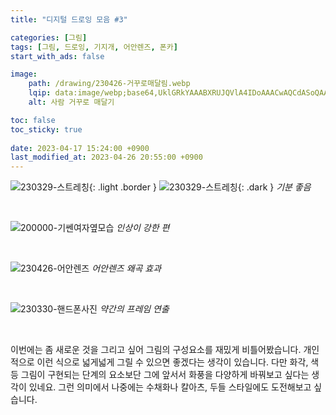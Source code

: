 ```yaml
---
title: "디지털 드로잉 모음 #3"

categories: [그림]
tags: [그림, 드로잉, 기지개, 어안렌즈, 폰카]
start_with_ads: false

image:
    path: /drawing/230426-거꾸로매달림.webp
    lqip: data:image/webp;base64,UklGRkYAAABXRUJQVlA4IDoAAACwAQCdASoQAAgAAgA0JaQAAtz+deMAAP7+fCmBZZn3+/ZORq9T+vedgOywrM/PuK61PMAYYBLZKgAA
    alt: 사람 거꾸로 매달기

toc: false
toc_sticky: true
 
date: 2023-04-17 15:24:00 +0900
last_modified_at: 2023-04-26 20:55:00 +0900
---
```


![230329-스트레칭](/drawing/230329-스트레칭.webp){: .light .border }
![230329-스트레칭](/drawing/230329-스트레칭.webp){: .dark }
_기분 좋음_

<br>

![200000-기쎈여자옆모습](/drawing/200000-기쎈여자옆모습.webp)
_인상이 강한 편_

<br>

![230426-어안렌즈](/drawing/230426-어안렌즈.webp)
_어안렌즈 왜곡 효과_

<br>

![230330-핸드폰사진](/drawing/230330-핸드폰사진.webp)
_약간의 프레임 연출_

<br>

이번에는 좀 새로운 것을 그리고 싶어 그림의 구성요소를 재밌게 비틀어봤습니다. 개인적으로 이런 식으로 넓게넓게 그릴 수 있으면 좋겠다는 생각이 있습니다. 다만 화각, 색 등 그림이 구현되는 단계의 요소보단 그에 앞서서 화풍을 다양하게 바꿔보고 싶다는 생각이 있네요. 그런 의미에서 나중에는 수채화나 칼아츠, 두들 스타일에도 도전해보고 싶습니다.